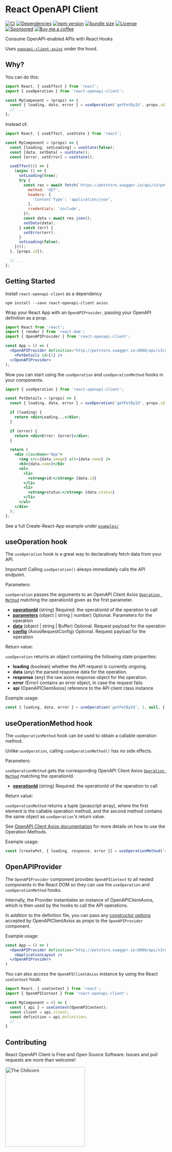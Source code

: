 # React OpenAPI Client

[![CI](https://github.com/anttiviljami/react-openapi-client/workflows/CI/badge.svg)](https://github.com/anttiviljami/react-openapi-client/actions?query=workflow%3ACI)
[![Dependencies](https://david-dm.org/anttiviljami/react-openapi-client.svg)](https://david-dm.org/anttiviljami/react-openapi-client)
[![npm version](https://img.shields.io/npm/v/react-openapi-client.svg)](https://www.npmjs.com/package/react-openapi-client)
[![bundle size](https://img.shields.io/bundlephobia/minzip/react-openapi-client?label=gzip%20bundle)](https://www.npmjs.com/package/react-openapi-client)
[![License](http://img.shields.io/:license-mit-blue.svg)](https://github.com/anttiviljami/react-openapi-client/blob/master/LICENSE)
[![Sponsored](https://img.shields.io/badge/chilicorn-sponsored-brightgreen.svg?logo=data%3Aimage%2Fpng%3Bbase64%2CiVBORw0KGgoAAAANSUhEUgAAAA4AAAAPCAMAAADjyg5GAAABqlBMVEUAAAAzmTM3pEn%2FSTGhVSY4ZD43STdOXk5lSGAyhz41iz8xkz2HUCWFFhTFFRUzZDvbIB00Zzoyfj9zlHY0ZzmMfY0ydT0zjj92l3qjeR3dNSkoZp4ykEAzjT8ylUBlgj0yiT0ymECkwKjWqAyjuqcghpUykD%2BUQCKoQyAHb%2BgylkAyl0EynkEzmkA0mUA3mj86oUg7oUo8n0k%2FS%2Bw%2Fo0xBnE5BpU9Br0ZKo1ZLmFZOjEhesGljuzllqW50tH14aS14qm17mX9%2Bx4GAgUCEx02JySqOvpSXvI%2BYvp2orqmpzeGrQh%2Bsr6yssa2ttK6v0bKxMBy01bm4zLu5yry7yb29x77BzMPCxsLEzMXFxsXGx8fI3PLJ08vKysrKy8rL2s3MzczOH8LR0dHW19bX19fZ2dna2trc3Nzd3d3d3t3f39%2FgtZTg4ODi4uLj4%2BPlGxLl5eXm5ubnRzPn5%2Bfo6Ojp6enqfmzq6urr6%2Bvt7e3t7u3uDwvugwbu7u7v6Obv8fDz8%2FP09PT2igP29vb4%2BPj6y376%2Bu%2F7%2Bfv9%2Ff39%2Fv3%2BkAH%2FAwf%2FtwD%2F9wCyh1KfAAAAKXRSTlMABQ4VGykqLjVCTVNgdXuHj5Kaq62vt77ExNPX2%2Bju8vX6%2Bvr7%2FP7%2B%2FiiUMfUAAADTSURBVAjXBcFRTsIwHAfgX%2FtvOyjdYDUsRkFjTIwkPvjiOTyX9%2FAIJt7BF570BopEdHOOstHS%2BX0s439RGwnfuB5gSFOZAgDqjQOBivtGkCc7j%2B2e8XNzefWSu%2BsZUD1QfoTq0y6mZsUSvIkRoGYnHu6Yc63pDCjiSNE2kYLdCUAWVmK4zsxzO%2BQQFxNs5b479NHXopkbWX9U3PAwWAVSY%2FpZf1udQ7rfUpQ1CzurDPpwo16Ff2cMWjuFHX9qCV0Y0Ok4Jvh63IABUNnktl%2B6sgP%2BARIxSrT%2FMhLlAAAAAElFTkSuQmCC)](http://spiceprogram.org/oss-sponsorship)
[![Buy me a coffee](https://img.shields.io/badge/donate-buy%20me%20a%20coffee-orange)](https://buymeacoff.ee/anttiviljami)

Consume OpenAPI-enabled APIs with React Hooks

Uses [`openapi-client-axios`](https://www.npmjs.com/package/openapi-client-axios) under the hood.

## Why?

You can do this:

```jsx
import React, { useEffect } from 'react';
import { useOperation } from 'react-openapi-client';

const MyComponent = (props) => {
  const { loading, data, error } = useOperation('getPetById', props.id);
  // ...
};
```

Instead of:

```jsx
import React, { useEffect, useState } from 'react';

const MyComponent = (props) => {
  const [loading, setLoading] = useState(false);
  const [data, setData] = useState();
  const [error, setError] = useState();

  useEffect(() => {
    (async () => {
      setLoading(true);
      try {
        const res = await fetch(`https://petstore.swagger.io/api/v3/pet/${props.id}`, {
          method: 'GET',
          headers: {
            'Content-Type': 'application/json',
          },
          credentials: 'include',
        });
        const data = await res.json();
        setData(data);
      } catch (err) {
        setError(err);
      }
      setLoading(false);
    })();
  }, [props.id]);

  // ...
};
```

## Getting Started

Install `react-openapi-client` as a dependency

```
npm install --save react-openapi-client axios
```

Wrap your React App with an `OpenAPIProvider`, passing your OpenAPI definition as a prop.

```jsx
import React from 'react';
import { render } from 'react-dom';
import { OpenAPIProvider } from 'react-openapi-client';

const App = () => (
  <OpenAPIProvider definition="http://petstore.swagger.io:8080/api/v3/openapi.json">
    <PetDetails id={1} />
  </OpenAPIProvider>
);
```

Now you can start using the `useOperation` and `useOperationMethod` hooks in your components.

```jsx
import { useOperation } from 'react-openapi-client';

const PetDetails = (props) => {
  const { loading, data, error } = useOperation('getPetById', props.id);

  if (loading) {
    return <div>Loading...</div>;
  }

  if (error) {
    return <div>Error: {error}</div>;
  }

  return (
    <div className="App">
      <img src={data.image} alt={data.name} />
      <h3>{data.name}</h3>
      <ul>
        <li>
          <strong>id:</strong> {data.id}
        </li>
        <li>
          <strong>status:</strong> {data.status}
        </li>
      </ul>
    </div>
  );
};
```

See a full Create-React-App example under [`examples/`](https://github.com/anttiviljami/react-openapi-client/tree/master/examples/)

## useOperation hook

The `useOperation` hook is a great way to declaratively fetch data from your API.

Important! Calling `useOperation()` always immediately calls the API endpoint.

Parameters:

`useOperation` passes the arguments to an OpenAPI Client Axios [`Operation Method`](https://github.com/anttiviljami/openapi-client-axios#operation-methods)
matching the operationId given as the first parameter.

- [**operationId**](https://github.com/OAI/OpenAPI-Specification/blob/master/versions/3.0.2.md#fixed-fields-8) (string) Required. the operationId of the operation to call
- [**parameters**](https://github.com/anttiviljami/openapi-client-axios#parameters) (object | string | number) Optional. Parameters for the operation
- [**data**](https://github.com/anttiviljami/openapi-client-axios#data) (object | string | Buffer) Optional. Request payload for the operation
- [**config**](https://github.com/anttiviljami/openapi-client-axios#config-object) (AxiosRequestConfig) Optional. Request payload for the operation

Return value:

`useOperation` returns an object containing the following state properties:

- **loading** (boolean) whether the API request is currently ongoing.
- **data** (any) the parsed response data for the operation.
- **response** (any) the raw axios response object for the operation.
- **error** (Error) contains an error object, in case the request fails
- **api** (OpenAPIClientAxios) reference to the API client class instance

Example usage:

```javascript
const { loading, data, error } = useOperation('getPetById', 1, null, { headers: { 'x-api-key': 'secret' } });
```

## useOperationMethod hook

The `useOperationMethod` hook can be used to obtain a callable operation method.

Unlike `useOperation`, calling `useOperationMethod()` has no side effects.

Parameters:

`useOperationMethod` gets the corresponding OpenAPI Client Axios [`Operation Method`](https://github.com/anttiviljami/openapi-client-axios#operation-methods)
matching the operationId.

- [**operationId**](https://github.com/OAI/OpenAPI-Specification/blob/master/versions/3.0.2.md#fixed-fields-8) (string) Required. the operationId of the operation to call

Return value:

`useOperationMethod` returns a tuple (javascript array), where the first
element is the callable operation method, and the second method contains the
same object as `useOperation`'s return value.

See [OpenAPI Client Axios documentation](https://github.com/anttiviljami/openapi-client-axios/blob/master/DOCS.md#operation-method)
for more details on how to use the Operation Methods.

Example usage:

```javascript
const [createPet, { loading, response, error }] = useOperationMethod('createPet');
```

## OpenAPIProvider

The `OpenAPIProvider` component provides `OpenAPIContext` to all nested components in the
React DOM so they can use the `useOperation` and `useOperationMethod` hooks.

Internally, the Provider instantiates an instance of OpenAPIClientAxios, which
is then used by the hooks to call the API operations.

In addition to the definition file, you can pass any [constructor options](https://github.com/anttiviljami/openapi-client-axios/blob/master/DOCS.md#class-openapiclientaxios)
accepted by OpenAPIClientAxios as props to the `OpenAPIProvider` component.

Example usage:

```jsx
const App = () => (
  <OpenAPIProvider definition="http://petstore.swagger.io:8080/api/v3/openapi.json" axiosConfigDefaults={{ withCredentials: true }}>
    <ApplicationLayout />
  </OpenAPIProvider>
)
```

You can also access the `OpenAPIClientAxios` instance by using the React `useContext` hook:

```jsx
import React, { useContext } from 'react';
import { OpenAPIContext } from 'react-openapi-client';

const MyComponent = () => {
  const { api } = useContext(OpenAPIContext);
  const client = api.client;
  const definition = api.definition;
  // ...
}
```

## Contributing

React OpenAPI Client is Free and Open Source Software. Issues and pull requests are more than welcome!

[<img alt="The Chilicorn" src="http://spiceprogram.org/assets/img/chilicorn_sticker.svg" width="250" height="250">](https://spiceprogram.org/oss-sponsorship)
